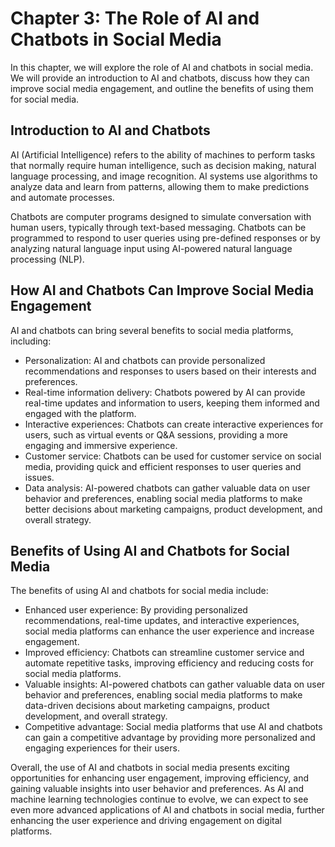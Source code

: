 Chapter 3: The Role of AI and Chatbots in Social Media
======================================================

In this chapter, we will explore the role of AI and chatbots in social media. We will provide an introduction to AI and chatbots, discuss how they can improve social media engagement, and outline the benefits of using them for social media.

Introduction to AI and Chatbots
-------------------------------

AI (Artificial Intelligence) refers to the ability of machines to perform tasks that normally require human intelligence, such as decision making, natural language processing, and image recognition. AI systems use algorithms to analyze data and learn from patterns, allowing them to make predictions and automate processes.

Chatbots are computer programs designed to simulate conversation with human users, typically through text-based messaging. Chatbots can be programmed to respond to user queries using pre-defined responses or by analyzing natural language input using AI-powered natural language processing (NLP).

How AI and Chatbots Can Improve Social Media Engagement
-------------------------------------------------------

AI and chatbots can bring several benefits to social media platforms, including:

* Personalization: AI and chatbots can provide personalized recommendations and responses to users based on their interests and preferences.
* Real-time information delivery: Chatbots powered by AI can provide real-time updates and information to users, keeping them informed and engaged with the platform.
* Interactive experiences: Chatbots can create interactive experiences for users, such as virtual events or Q\&A sessions, providing a more engaging and immersive experience.
* Customer service: Chatbots can be used for customer service on social media, providing quick and efficient responses to user queries and issues.
* Data analysis: AI-powered chatbots can gather valuable data on user behavior and preferences, enabling social media platforms to make better decisions about marketing campaigns, product development, and overall strategy.

Benefits of Using AI and Chatbots for Social Media
--------------------------------------------------

The benefits of using AI and chatbots for social media include:

* Enhanced user experience: By providing personalized recommendations, real-time updates, and interactive experiences, social media platforms can enhance the user experience and increase engagement.
* Improved efficiency: Chatbots can streamline customer service and automate repetitive tasks, improving efficiency and reducing costs for social media platforms.
* Valuable insights: AI-powered chatbots can gather valuable data on user behavior and preferences, enabling social media platforms to make data-driven decisions about marketing campaigns, product development, and overall strategy.
* Competitive advantage: Social media platforms that use AI and chatbots can gain a competitive advantage by providing more personalized and engaging experiences for their users.

Overall, the use of AI and chatbots in social media presents exciting opportunities for enhancing user engagement, improving efficiency, and gaining valuable insights into user behavior and preferences. As AI and machine learning technologies continue to evolve, we can expect to see even more advanced applications of AI and chatbots in social media, further enhancing the user experience and driving engagement on digital platforms.

